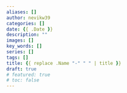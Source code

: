 ```yaml
---
aliases: []
author: nevikw39
categories: []
date: {{ .Date }}
description: ""
images: []
key_words: []
series: []
tags: []
title: {{ replace .Name "-" " " | title }}
draft: true
# featured: true
# toc: false
---
```



